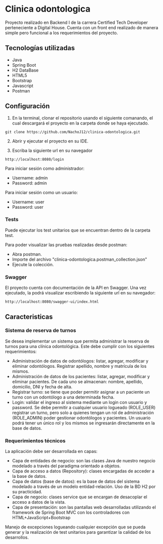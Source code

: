 # Clinica odontologica

Proyecto realizado en Backend I de la carrera Certified Tech Developer perteneciente a Digital House.
Cuenta con un front end realizado de manera simple pero funcional a los requerimientos del proyecto.
    
## Tecnologías utilizadas

  - Java
  - Spring Boot
  - H2 DataBase
  - HTML5
  - Bootstrap
  - Javascript
  - Postman
  

## Configuración

1. En la terminal, clonar el repositorio usando el siguiente comanando, el cual descargará el proyecto en la carpeta donde se haya ejecutado.

```
git clone https://github.com/NachoJ12/clinica-odontologica.git
```

2. Abrir y ejecutar el proyecto en su IDE. 

3. Escriba la siguiente url en su navegador
```
http://localhost:8080/login
```

Para iniciar sesión como administrador:

- Username: admin
- Password: admin


Para iniciar sesión como un usuario:
- Username: user
- Password: user


### Tests
Puede ejecutar los test unitarios que se encuentran dentro de la carpeta test.

Para poder visualizar las pruebas realizadas desde postman:
- Abra postman.
- Importe del archivo "clinica-odontologica.postman_collection.json"
- Ejecute la colección.


### Swagger
El proyecto cuenta con documentación de la API en Swagger. Una vez ejecutado, la podrá visualizar escribiendo la siguiente url en su navegador:
```
http://localhost:8080/swagger-ui/index.html
```

## Caracteristicas
### Sistema de reserva de turnos
Se desea implementar un sistema que permita administrar la reserva de turnos para una
clínica odontológica. Este debe cumplir con los siguientes requerimientos:

- Administración de datos de odontólogos: listar, agregar, modificar y eliminar
odontólogos. Registrar apellido, nombre y matrícula de los mismos.
- Administración de datos de los pacientes: listar, agregar, modificar y eliminar
pacientes. De cada uno se almacenan: nombre, apellido, domicilio, DNI y fecha de
alta.
- Registrar turno: se tiene que poder permitir asignar a un paciente un turno con
un odontólogo a una determinada fecha.
- Login: validar el ingreso al sistema mediante un login con usuario y password. Se
debe permitir a cualquier usuario logueado (ROLE_USER) registrar un turno, pero
solo a quienes tengan un rol de administración (ROLE_ADMIN) poder gestionar
odontólogos y pacientes. Un usuario podrá tener un único rol y los mismos se
ingresarán directamente en la base de datos.

### Requerimientos técnicos
La aplicación debe ser desarrollada en capas:

- Capa de entidades de negocio: son las clases Java de nuestro negocio
modelado a través del paradigma orientado a objetos.
- Capa de acceso a datos (Repository): clases encargadas de
acceder a la base de datos.
- Capa de datos (base de datos): es la base de datos del sistema
  modelado a través de un modelo entidad-relación. Uso de la BD H2 por su
  practicidad.
- Capa de negocio: clases service que se encargan de desacoplar el
acceso a datos de la vista.
- Capa de presentación: son las pantallas web desarrolladas
  utilizando el framework de Spring Boot MVC con los controladores con HTML+JavaScript+Bootstrap
  
Manejo de excepciones logueando cualquier excepción que se pueda generar y la realización de test unitarios para garantizar la calidad de los desarrollos.